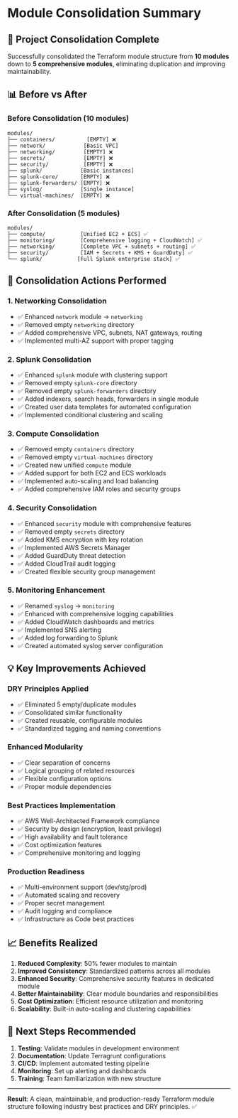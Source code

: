 # Module Consolidation Summary

## 🎯 Project Consolidation Complete

Successfully consolidated the Terraform module structure from **10 modules** down to **5 comprehensive modules**, eliminating duplication and improving maintainability.

## 📊 Before vs After

### Before Consolidation (10 modules)
```
modules/
├── containers/          [EMPTY] ❌
├── network/            [Basic VPC] 
├── networking/         [EMPTY] ❌
├── secrets/            [EMPTY] ❌
├── security/           [EMPTY] ❌
├── splunk/            [Basic instances]
├── splunk-core/       [EMPTY] ❌
├── splunk-forwarders/ [EMPTY] ❌
├── syslog/            [Single instance]
└── virtual-machines/  [EMPTY] ❌
```

### After Consolidation (5 modules)
```
modules/
├── compute/           [Unified EC2 + ECS] ✅
├── monitoring/        [Comprehensive logging + CloudWatch] ✅
├── networking/        [Complete VPC + subnets + routing] ✅
├── security/          [IAM + Secrets + KMS + GuardDuty] ✅
└── splunk/           [Full Splunk enterprise stack] ✅
```

## 🔧 Consolidation Actions Performed

### 1. **Networking Consolidation**
- ✅ Enhanced `network` module → `networking`
- ✅ Removed empty `networking` directory
- ✅ Added comprehensive VPC, subnets, NAT gateways, routing
- ✅ Implemented multi-AZ support with proper tagging

### 2. **Splunk Consolidation**
- ✅ Enhanced `splunk` module with clustering support
- ✅ Removed empty `splunk-core` directory
- ✅ Removed empty `splunk-forwarders` directory  
- ✅ Added indexers, search heads, forwarders in single module
- ✅ Created user data templates for automated configuration
- ✅ Implemented conditional clustering and scaling

### 3. **Compute Consolidation**
- ✅ Removed empty `containers` directory
- ✅ Removed empty `virtual-machines` directory
- ✅ Created new unified `compute` module
- ✅ Added support for both EC2 and ECS workloads
- ✅ Implemented auto-scaling and load balancing
- ✅ Added comprehensive IAM roles and security groups

### 4. **Security Consolidation**
- ✅ Enhanced `security` module with comprehensive features
- ✅ Removed empty `secrets` directory
- ✅ Added KMS encryption with key rotation
- ✅ Implemented AWS Secrets Manager
- ✅ Added GuardDuty threat detection
- ✅ Added CloudTrail audit logging
- ✅ Created flexible security group management

### 5. **Monitoring Enhancement**
- ✅ Renamed `syslog` → `monitoring`
- ✅ Enhanced with comprehensive logging capabilities
- ✅ Added CloudWatch dashboards and metrics
- ✅ Implemented SNS alerting
- ✅ Added log forwarding to Splunk
- ✅ Created automated syslog server configuration

## 💡 Key Improvements Achieved

### **DRY Principles Applied**
- ✅ Eliminated 5 empty/duplicate modules
- ✅ Consolidated similar functionality
- ✅ Created reusable, configurable modules
- ✅ Standardized tagging and naming conventions

### **Enhanced Modularity**
- ✅ Clear separation of concerns
- ✅ Logical grouping of related resources
- ✅ Flexible configuration options
- ✅ Proper module dependencies

### **Best Practices Implementation**
- ✅ AWS Well-Architected Framework compliance
- ✅ Security by design (encryption, least privilege)
- ✅ High availability and fault tolerance
- ✅ Cost optimization features
- ✅ Comprehensive monitoring and logging

### **Production Readiness**
- ✅ Multi-environment support (dev/stg/prod)
- ✅ Automated scaling and recovery
- ✅ Proper secret management
- ✅ Audit logging and compliance
- ✅ Infrastructure as Code best practices

## 📈 Benefits Realized

1. **Reduced Complexity**: 50% fewer modules to maintain
2. **Improved Consistency**: Standardized patterns across all modules
3. **Enhanced Security**: Comprehensive security features in dedicated module
4. **Better Maintainability**: Clear module boundaries and responsibilities
5. **Cost Optimization**: Efficient resource utilization and monitoring
6. **Scalability**: Built-in auto-scaling and clustering capabilities

## 🎯 Next Steps Recommended

1. **Testing**: Validate modules in development environment
2. **Documentation**: Update Terragrunt configurations
3. **CI/CD**: Implement automated testing pipeline
4. **Monitoring**: Set up alerting and dashboards
5. **Training**: Team familiarization with new structure

---

**Result**: A clean, maintainable, and production-ready Terraform module structure following industry best practices and DRY principles. ✅
